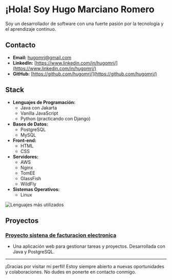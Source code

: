 # ¡Hola! Soy Hugo Marciano Romero


Soy un desarrollador de software con una fuerte pasión por la tecnología y el aprendizaje continuo.


## Contacto
- **Email:** hugomrj@gmail.com
- **LinkedIn:** [https://www.linkedin.com/in/hugomrj/](https://www.linkedin.com/in/hugomrj/)
- **GitHub:** [https://github.com/hugomrj/](https://github.com/hugomrj/)

## Stack
- **Lenguajes de Programación:**
  - Java con Jakarta
  - Vanilla JavaScript
  - Python (practicando con Django)
- **Bases de Datos:**
  - PostgreSQL
  - MySQL
- **Front-end:**
  - HTML
  - CSS
- **Servidores:**
  - AWS
  - Nginx
  - TomEE
  - GlassFish
  - WildFly
- **Sistemas Operativos:**
  - Linux



![Lenguajes más utilizados](https://github-readme-stats.vercel.app/api/top-langs/?username=tu-usuario&layout=compact&theme=radical)

## Proyectos
### [Proyecto sistena de facturacion electronica](http://34.216.58.69:8070/proyectoneto)
- Una aplicación web para gestionar tareas y proyectos. Desarrollada con Java y PostgreSQL.


---

¡Gracias por visitar mi perfil! Estoy siempre abierto a nuevas oportunidades y colaboraciones. No dudes en ponerte en contacto conmigo.
